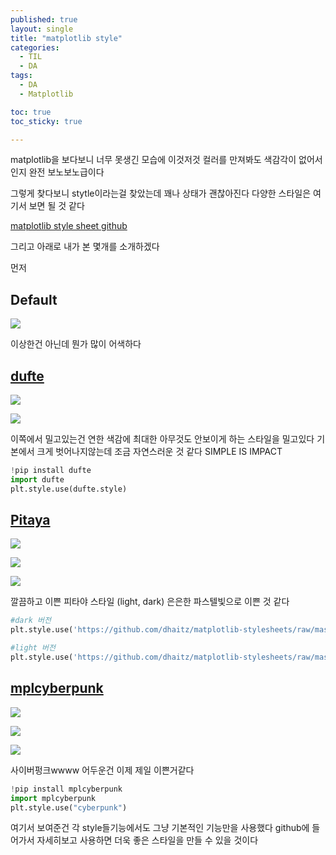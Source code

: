 ```yaml
---
published: true
layout: single
title: "matplotlib style"
categories:
  - TIL
  - DA
tags:
  - DA
  - Matplotlib

toc: true
toc_sticky: true

---
```


matplotlib을 보다보니 너무 못생긴 모습에 이것저것 컬러를 만져봐도 색감각이 없어서인지 완전 보노보노급이다

그렇게 찾다보니 stytle이라는걸 찾았는데 꽤나 상태가 괜찮아진다
다양한 스타일은 여기서 보면 될 것 같다

[matplotlib style sheet github](https://github.com/topics/matplotlib-style-sheets)

그리고 아래로 내가 본 몇개를 소개하겠다

먼저 
## Default
![](https://raw.githubusercontent.com/Cloudblack/Forpicture/image//img/20220731014304.png)

이상한건 아닌데 뭔가 많이 어색하다



## [dufte](https://github.com/nschloe/dufte)

![](https://raw.githubusercontent.com/Cloudblack/Forpicture/image//img/20220731015128.png)

![](https://raw.githubusercontent.com/Cloudblack/Forpicture/image//img/20220731015538.png)


이쪽에서 밀고있는건 연한 색감에 최대한 아무것도 안보이게 하는 스타일을 밀고있다
기본에서 크게 벗어나지않는데 조금 자연스러운 것 같다
SIMPLE IS IMPACT
``` python
!pip install dufte
import dufte
plt.style.use(dufte.style)
```



## [Pitaya](https://github.com/dhaitz/matplotlib-stylesheets)

![](https://raw.githubusercontent.com/Cloudblack/Forpicture/image//img/20220731013347.png)

![](https://raw.githubusercontent.com/Cloudblack/Forpicture/image//img/20220731014746.png)

![](https://raw.githubusercontent.com/Cloudblack/Forpicture/image//img/20220731014831.png)

깔끔하고 이쁜 피타야 스타일 (light, dark)
은은한 파스텔빛으로 이쁜 것 같다
``` python
#dark 버전
plt.style.use('https://github.com/dhaitz/matplotlib-stylesheets/raw/master/pitayasmoothie-dark.mplstyle')

#light 버전
plt.style.use('https://github.com/dhaitz/matplotlib-stylesheets/raw/master/pitayasmoothie-light.mplstyle')
```


## [mplcyberpunk](https://github.com/dhaitz/mplcyberpunk)

![](https://raw.githubusercontent.com/Cloudblack/Forpicture/image//img/20220731013753.png)

![](https://raw.githubusercontent.com/Cloudblack/Forpicture/image//img/20220731015216.png)

![](https://raw.githubusercontent.com/Cloudblack/Forpicture/image//img/20220731015301.png)


사이버펑크wwww
어두운건 이제 제일 이쁜거같다
``` python
!pip install mplcyberpunk
import mplcyberpunk
plt.style.use("cyberpunk")
```


여기서 보여준건 각 style들기능에서도 그냥 기본적인 기능만을 사용했다
github에 들어가서 자세히보고 사용하면 더욱 좋은 스타일을 만들 수 있을 것이다